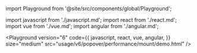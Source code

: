 import Playground from '@site/src/components/global/Playground';

import javascript from './javascript.md';
import react from './react.md';
import vue from './vue.md';
import angular from './angular.md';

<Playground
version="6"
code={{
    javascript,
    react,
    vue,
    angular,
  }}
size="medium"
src="usage/v6/popover/performance/mount/demo.html"
/>
